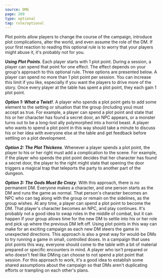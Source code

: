 ```yaml
---
source: DMG
page: 269
type: optional
tag: rule/optional
---
```


Plot points allow players to change the course of the campaign, introduce plot complications, alter the world, and even assume the role of the DM. If your first reaction to reading this optional rule is to worry that your players might abuse it, it's probably not for you.


**_Using Plot Points_**. Each player starts with 1 plot point. During a session, a player can spend that point for one effect. The effect depends on your group's approach to this optional rule. Three options are presented below.
A player can spend no more than 1 plot point per session. You can increase this limit if you like, especially if you want the players to drive more of the story. Once every player at the table has spent a plot point, they each gain 1 plot point.

**_Option 1: What a Twist!_**. A player who spends a plot point gets to add some element to the setting or situation that the group (including you) must accept as true. For example, a player can spend a plot point and state that his or her character has found a secret door, an NPC appears, or a monster turns out to be a long-lost ally polymorphed into a horrid beast.
A player who wants to spend a plot point in this way should take a minute to discuss his or her idea with everyone else at the table and get feedback before settling on a plot development.

**_Option 2: The Plot Thickens_**. Whenever a player spends a plot point, the player to his or her right must add a complication to the scene. For example, if the player who spends the plot point decides that her character has found a secret door, the player to the right might state that opening the door triggers a magical trap that teleports the party to another part of the dungeon.

**_Option 3: The Gods Must Be Crazy_**. With this approach, there is no permanent DM. Everyone makes a character, and one person starts as the DM and runs the game as normal. That person's character becomes an NPC who can tag along with the group or remain on the sidelines, as the group wishes.
At any time, a player can spend a plot point to become the DM. That player's character becomes an NPC, and play continues. It's probably not a good idea to swap roles in the middle of combat, but it can happen if your group allows time for the new DM to settle into his or her role and pick up where the previous DM left off.
Using plot points in this way can make for an exciting campaign as each new DM steers the game in unexpected directions. This approach is also a great way for would-be DMs to try running a game in small, controlled doses.
In a campaign that uses plot points this way, everyone should come to the table with a bit of material prepared or specific encounters in mind. A player who isn't prepared or who doesn't feel like DMing can choose to not spend a plot point that session.
For this approach to work, it's a good idea to establish some shared assumptions about the campaign so that DMs aren't duplicating efforts or trampling on each other's plans.
